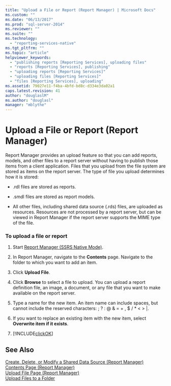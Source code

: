 ```yaml
---
title: "Upload a File or Report (Report Manager) | Microsoft Docs"
ms.custom: ""
ms.date: "06/13/2017"
ms.prod: "sql-server-2014"
ms.reviewer: ""
ms.suite: ""
ms.technology: 
  - "reporting-services-native"
ms.tgt_pltfrm: ""
ms.topic: "article"
helpviewer_keywords: 
  - "publishing reports [Reporting Services], uploading files"
  - "reports [Reporting Services], publishing"
  - "uploading reports [Reporting Services]"
  - "uploading files [Reporting Services]"
  - "files [Reporting Services], uploading"
ms.assetid: 79027e11-f4ba-4bfd-bd8c-d334e3da02a1
caps.latest.revision: 41
author: "douglaslM"
ms.author: "douglasl"
manager: "mblythe"
---
```

# Upload a File or Report (Report Manager)
  Report Manager provides an upload feature so that you can add reports, models, and other files to a report server without having to publish those items from a client application. Files that you upload from the file system are stored as items on the report server. The type of file you upload determines how it is stored:  
  
-   .rdl files are stored as reports.  
  
-   .smdl files are stored as report models.  
  
-   All other files, including shared data source (.rds) files, are uploaded as resources. Resources are not processed by a report server, but can be viewed in Report Manager if the report server supports the MIME type of the file.  
  
### To upload a file or report  
  
1.  Start [Report Manager  &#40;SSRS Native Mode&#41;](../../2014/reporting-services/report-manager-ssrs-native-mode.md).  
  
2.  In Report Manager, navigate to the **Contents** page. Navigate to the folder to which you want to add an item.  
  
3.  Click **Upload File**.  
  
4.  Click **Browse** to select a file to upload. You can upload a report definition file, an image, a document, or any file that you want to make available on the report server.  
  
5.  Type a name for the new item. An item name can include spaces, but cannot include the reserved characters: ; ? : @ & = + , $ / * \< > |.  
  
6.  If you want to replace an existing item with the new item, select **Overwrite item if it exists**.  
  
7.  [!INCLUDE[clickOK](../includes/clickok-md.md)]  
  
## See Also  
 [Create, Delete, or Modify a Shared Data Source &#40;Report Manager&#41;](../../2014/reporting-services/create-delete-or-modify-a-shared-data-source-report-manager.md)   
 [Contents Page &#40;Report Manager&#41;](../../2014/reporting-services/contents-page-report-manager.md)   
 [Upload File Page &#40;Report Manager&#41;](../../2014/reporting-services/upload-file-page-report-manager.md)   
 [Upload Files to a Folder](../../2014/reporting-services/upload-files-to-a-folder.md)  
  
  